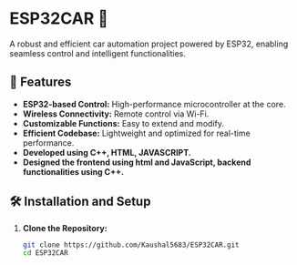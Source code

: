 # ESP32CAR 🚗  
A robust and efficient car automation project powered by ESP32, enabling seamless control and intelligent functionalities.  

## 🚀 Features  
- **ESP32-based Control:** High-performance microcontroller at the core.  
- **Wireless Connectivity:** Remote control via Wi-Fi.  
- **Customizable Functions:** Easy to extend and modify.  
- **Efficient Codebase:** Lightweight and optimized for real-time performance.  
- **Developed using C++, HTML, JAVASCRIPT.**
- **Designed the frontend using html and JavaScript, backend functionalities using C++.**
## 🛠️ Installation and Setup  

1. **Clone the Repository:**  
   ```bash  
   git clone https://github.com/Kaushal5683/ESP32CAR.git  
   cd ESP32CAR  

